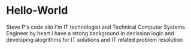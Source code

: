 # Hello-World
Steve P's  code silo 
I'm IT technologist and  Technical Computer Systems Engineer by heart
I have a strong  background in decission logic  and  developing alogrithms for IT solutions
and  IT related problem resolution 
